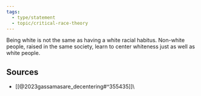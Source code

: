 ```yaml
---
tags: 
  - type/statement
  - topic/critical-race-theory 
---
```

Being white is not the same as having a white racial habitus. Non-white people, raised in the same society, learn to center whiteness just as well as white people.

## Sources
- [[@2023gassamasare_decentering#^355435]]\